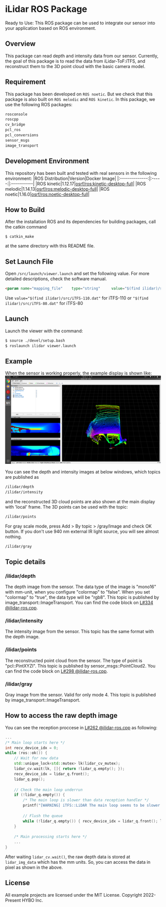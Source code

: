 # iLidar ROS Package
Ready to Use: This ROS package can be used to integrate our sensor into your application based on ROS environment.

## Overview
This package can read depth and intensity data from our sensor. Currently, the goal of this package is to read the data from iLidar-ToF:iTFS, and reconstruct them to the 3D point cloud with the basic camera model.

## Requirement
This package has been developed on `ROS noetic`. But we check that this package is also built on `ROS melodic` and `ROS kinetic`.
In this package, we use the following ROS packages:

```bash
rosconsole
roscpp
cv_bridge
pcl_ros
pcl_conversions
sensor_msgs
image_transport
```

## Development Environment
This repository has been built and tested with real sensors in the following environment:
|ROS Distribution|Version|Docker Image|
|:--------------:|:-----:|:-----------|
|ROS kinetic|1.12.17|[osrf/ros:kinetic-desktop-full]|
|ROS melodic|1.14.13|[osrf/ros:melodic-desktop-full]|
|ROS noetic|1.16.0|[osrf/ros:noetic-desktop-full]|

## How to Build
After the installation ROS and its dependencies for building packages, call the catkin command
```
$ catkin_make
```
at the same directory with this README file. 

## Set Launch File
Open `/src/launch/viewer.launch` and set the following value. For more detailed descriptions, check the software manual.
```html
<param name="mapping_file"    type="string"     value="$(find ilidar)/src/iTFS-110.dat"   />
```
Use `value="$(find ilidar)/src/iTFS-110.dat"` for iTFS-110 or `"$(find ilidar)/src/iTFS-80.dat"` for iTFS-80

## Launch
Launch the viewer with the command:
```bash
$ source ./devel/setup.bash
$ roslaunch ilidar viewer.launch 
```

## Example
When the sensor is working properly, the example display is shown like:
![exampleImage](./ex.png)
  
You can see the depth and intensity images at below windows, which topics are published as 
```html
/ilidar/depth
/ilidar/intensity
```
and the reconstructed 3D cloud points are also shown at the main display with 'local' frame. The 3D points can be used with the topic:
```html
/ilidar/points
```

For gray scale mode, press Add > By topic > /gray/Image and check OK button. If you don't use 940 nm external IR light source, you will see almost nothing.
```html
/ilidar/gray
```

## Topic details

### /ilidar/depth

The depth image from the sensor. The data type of the image is "mono16" with mm-unit, when you configure "colormap" to "false". When you set "colormap" to "true", the data type will be "rgb8". This topic is published by image_transport::ImageTransport. You can find the code block on [L#334 @ilidar-ros.cpp].

### /ilidar/intensity

The intensity image from the sensor. This topic has the same format with the depth image.

### /ilidar/points

The reconstructed point cloud from the sensor. The type of point is "pcl::PintXYZI". This topic is published by sensor_msgs::PointCloud2. You can find the code block on [L#298 @ilidar-ros.cpp].

### /ilidar/gray

Gray image from the sensor. Valid for only mode 4. This topic is published by image_transport::ImageTransport.

## How to access the raw depth image

You can see the reception proccese in [L#262 @ilidar-ros.cpp] as following:
```cpp
...
/* Main loop starts here */
int recv_device_idx = 0;
while (ros::ok()) {
	// Wait for new data
	std::unique_lock<std::mutex> lk(lidar_cv_mutex);
	lidar_cv.wait(lk, []{ return !lidar_q.empty(); });
	recv_device_idx = lidar_q.front();
	lidar_q.pop();

	// Check the main loop underrun
	if (!lidar_q.empty()) {
		/* The main loop is slower than data reception handler */
		printf("[WARNING] iTFS::LiDAR The main loop seems to be slower than the LiDAR data reception handler.\n");

		// Flush the queue
		while (!lidar_q.empty()) { recv_device_idx = lidar_q.front(); lidar_q.pop(); }
	}

	/* Main processing starts here */
	...
}
```
After waiting `lidar_cv.wait()`, the raw depth data is stored at `lidar_img_data` which has the mm units. So, you can access the data in pixel as shown in the above.

## License
All example projects are licensed under the MIT License. Copyright 2022-Present HYBO Inc.

[osrf/ros:kinetic-desktop-full]: https://hub.docker.com/layers/osrf/ros/kinetic-desktop-full/images/sha256-b9c9d7c2db12796067e650dd2095712e6eb93ff47ab5c3d2664712d3981208b0?context=explore
[osrf/ros:melodic-desktop-full]: https://hub.docker.com/layers/osrf/ros/melodic-desktop-full/images/sha256-bd515b87a9aaf6eda83e5061012e1c0cdb29fba5c5454ecefb1654ad6c8cfea6?context=explore
[osrf/ros:noetic-desktop-full]: https://hub.docker.com/layers/osrf/ros/noetic-desktop-full/images/sha256-3ea4fa2e551bf72cf29481643da333220928f66c807e669583787f4f4b85f748?context=explore
[L#334 @ilidar-ros.cpp]: https://github.com/ilidar-tof/ilidar-api-ros/blob/main/src/ilidar-ros.cpp#L334
[L#298 @ilidar-ros.cpp]: https://github.com/ilidar-tof/ilidar-api-ros/blob/main/src/ilidar-ros.cpp#L298
[L#262 @ilidar-ros.cpp]: https://github.com/ilidar-tof/ilidar-api-ros/blob/main/src/ilidar-ros.cpp#L262
